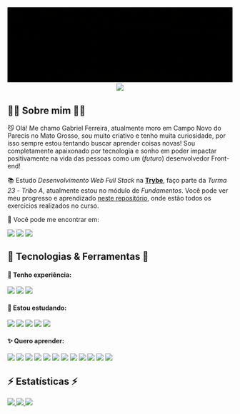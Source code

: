 <div align="center">
  <img src="profile-banner.gif">
  <img src="https://komarev.com/ghpvc/?username=gabrielfqk&style=for-the-badge&color=110011&label=Visualizações+do+perfil"/>
</div>

## :man_technologist: Sobre mim :man_technologist:

:smirk_cat: Olá! Me chamo Gabriel Ferreira, atualmente moro em Campo Novo do Parecis no Mato Grosso, sou muito criativo e tenho muita curiosidade, por isso sempre estou tentando buscar aprender coisas novas! Sou completamente apaixonado por tecnologia e sonho em poder impactar positivamente na vida das pessoas como um (_futuro_) desenvolvedor Front-end!

:books: Estudo _Desenvolvimento Web Full Stack_ na **<a href="https://betrybe.com" target="_blank">Trybe</a>**, faço parte da _Turma 23_ - _Tribo A_, atualmente estou no módulo de _Fundamentos_. Você pode ver meu progresso e aprendizado [neste repositório](https://github.com/GabrielFQK/trybe-exercicios), onde estão todos os exercícios realizados no curso.

:pushpin: Você pode me encontrar em:

<div>
  <span>
      <a href="https://linkedin.com/in/gabrielfqk" target="_blank"><img src="https://img.shields.io/badge/LinkedIn-0077B5?style=for-the-badge&logo=linkedin&logoColor=white" /></a>
      <a href="mailto:gabrielfqk@gmail.com" target="_blank"><img src="https://img.shields.io/badge/Gmail-D14836?style=for-the-badge&logo=gmail&logoColor=white" /></a>
      <a href="https://t.me/gabrielfqk" target="_blank"><img src="https://img.shields.io/badge/Telegram-2CA5E0?style=for-the-badge&logo=telegram&logoColor=white" /></a>
  </span>
</div>

## :rocket: Tecnologias & Ferramentas :rocket:

#### :muscle: Tenho experiência:

  <div>
    <span>
      <img src="https://img.shields.io/badge/HTML5-101?style=for-the-badge&logo=html5&logoColor=7028FF" />
      <img src="https://img.shields.io/badge/CSS3-101?style=for-the-badge&logo=css3&logoColor=7028FF" />
      <img src="https://img.shields.io/badge/Visual Studio Code-101?style=for-the-badge&logo=visualstudiocode&logoColor=7028FF" />
    </span>
  </div>

#### :ledger: Estou estudando:

  <div>
    <span>
      <img src="https://img.shields.io/badge/JavaScript-101?style=for-the-badge&logo=javascript&logoColor=7028FF" />
      <img src="https://img.shields.io/badge/Bash-101?style=for-the-badge&logo=gnu-bash&logoColor=7028FF" />
      <img src="https://img.shields.io/badge/GIT-101?style=for-the-badge&logo=git&logoColor=7028FF" />
      <img src="https://img.shields.io/badge/GITHUB-101?style=for-the-badge&logo=github&logoColor=7028FF" />
      <img src="https://img.shields.io/badge/Linux-101?style=for-the-badge&logo=linux&logoColor=7028FF" />
    </span>
  </div>

#### :sparkles: Quero aprender:

  <div>
    <span>
      <img src="https://img.shields.io/badge/sass-101?style=for-the-badge&logo=sass&logoColor=7028FF" />
      <img src="https://img.shields.io/badge/Tailwind Css-101?style=for-the-badge&logo=tailwindcss&logoColor=7028FF" />
      <img src="https://img.shields.io/badge/TypeScript-101?style=for-the-badge&logo=typescript&logoColor=7028FF" />
      <img src="https://img.shields.io/badge/bootstrap-101?style=for-the-badge&logo=bootstrap&logoColor=7028FF" />
      <img src="https://img.shields.io/badge/jquery-101?style=for-the-badge&logo=jquery&logoColor=7028FF" />
      <img src="https://img.shields.io/badge/React-101?style=for-the-badge&logo=react&logoColor=7028FF" />
      <img src="https://img.shields.io/badge/React_Native-101?style=for-the-badge&logo=react&logoColor=7028FF" />
      <img src="https://img.shields.io/badge/Material UI-101?style=for-the-badge&logo=mui&logoColor=7028FF" />
      <img src="https://img.shields.io/badge/Electron-101?style=for-the-badge&logo=electron&logoColor=7028FF" />
      <img src="https://img.shields.io/badge/Node.js-101?style=for-the-badge&logo=node.js&logoColor=7028FF" />
      <img src="https://img.shields.io/badge/MySQL-101?style=for-the-badge&logo=mysql&logoColor=7028FF" />
      <img src="https://img.shields.io/badge/Figma-101?style=for-the-badge&logo=figma&logoColor=7028FF" />
    </span>
  </div>

## :zap: Estatísticas :zap:

  <div>
    <a href="#">
      <img src="https://github-readme-stats.vercel.app/api?username=gabrielfqk&count_private=true&show_icons=true&title_color=7028FF&text_color=fff&icon_color=7028FF&border_color=7028FF&bg_color=101&locale=pt-BR&border_radius=20&custom_title=Estatísticas do GitHub" />
    </a>
    <a href="#">
      <img src="https://github-readme-stats.vercel.app/api/top-langs/?username=gabrielfqk&layout=compact&count_private=true&show_icons=true&title_color=7028FF&text_color=fff&icon_color=7028FF&border_color=7028FF&bg_color=101&locale=pt-BR&border_radius=20&card_width=445" />
    </a>
    <a href="https://wakatime.com/@gabrielfqk">
      <img src="https://github-readme-stats.vercel.app/api/wakatime?username=gabrielfqk&count_private=true&show_icons=true&title_color=7028FF&text_color=fff&icon_color=7028FF&border_color=7028FF&bg_color=101&locale=pt-BR&border_radius=20&hide_title=true&layout=compact&langs_count=4" />
    </a>
  </div>
